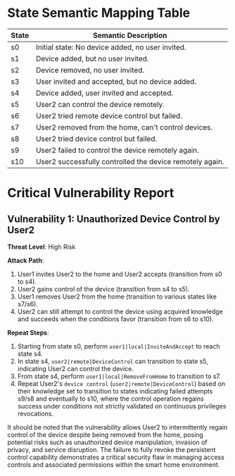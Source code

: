 # State Semantic Mapping Table

| State | Semantic Description |
| ----- | --------------------- |
| s0    | Initial state: No device added, no user invited. |
| s1    | Device added, but no user invited. |
| s2    | Device removed, no user invited. |
| s3    | User invited and accepted, but no device added. |
| s4    | Device added, user invited and accepted. |
| s5    | User2 can control the device remotely. |
| s6    | User2 tried remote device control but failed. |
| s7    | User2 removed from the home, can't control devices. |
| s8    | User2 tried device control but failed. |
| s9    | User2 failed to control the device remotely again. |
| s10   | User2 successfully controlled the device remotely again. |

# Critical Vulnerability Report

## Vulnerability 1: Unauthorized Device Control by User2
**Threat Level**: High Risk

**Attack Path**:
1. User1 invites User2 to the home and User2 accepts (transition from s0 to s4).
2. User2 gains control of the device (transition from s4 to s5).
3. User1 removes User2 from the home (transition to various states like s7/s6). 
4. User2 can still attempt to control the device using acquired knowledge and succeeds when the conditions favor (transition from s6 to s10).

**Repeat Steps**:
1. Starting from state s0, perform `user1|local|InviteAndAccept` to reach state s4.
2. In state s4, `user2|remote|DeviceControl` can transition to state s5, indicating User2 can control the device.
3. From state s4, perform `user1|local|RemoveFromHome` to transition to s7.
4. Repeat User2's `device control` (`user2|remote|DeviceControl`) based on their knowledge set to transition to states indicating failed attempts s9/s8 and eventually to s10, where the control operation regains success under conditions not strictly validated on continuous privileges revocations.

It should be noted that the vulnerability allows User2 to intermittently regain control of the device despite being removed from the home, posing potential risks such as unauthorized device manipulation, invasion of privacy, and service disruption. The failure to fully revoke the persistent control capability demonstrates a critical security flaw in managing access controls and associated permissions within the smart home environment.